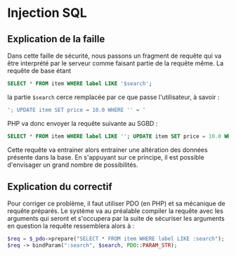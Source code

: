 # Injection SQL
## Explication de la faille
Dans cette faille de sécurité, nous passons un fragment de requête qui va être interprété par le serveur comme faisant partie de la requête même.
La requête de base étant
```sql
SELECT * FROM item WHERE label LIKE '$search';
```

la partie `$search` cerce remplacée par ce que passe l'utilisateur, à savoir :
```sql
'; UPDATE item SET price = 10.0 WHERE '' = '
```

PHP va donc envoyer la requête suivante au SGBD : 
```sql
SELECT * FROM item WHERE label LIKE ''; UPDATE item SET price = 10.0 WHERE '' = '';
```

Cette requête va entrainer alors entrainer une altération des données présente dans la base. En s'appuyant sur ce principe, il est possible d'envisager un grand nombre de possibilités.
## Explication du correctif
Pour corriger ce problème, il faut utiliser PDO (en PHP) et sa mécanique de requête préparés. Le système va au préalable compiler la requête avec les arguments qui seront et s'occupera par la suite de sécuriser les arguments en question la requête ressemblera alors à : 
```php
$req = $_pdo->prepare("SELECT * FROM item WHERE label LIKE :search");
$req -> bindParam(":search", $search, PDO::PARAM_STR);
```